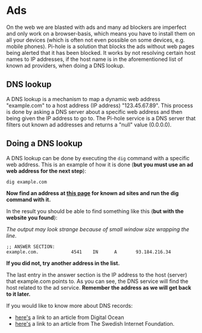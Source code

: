 # Ads

On the web we are blasted with ads and many ad blockers are imperfect and only work on a browser-basis, which means you have to install them on all your devices (which is often not even possible on some devices, e.g. mobile phones). Pi-hole is a solution that blocks the ads without web pages being alerted that it has been blocked. It works by not resolving certain host names to IP addresses, if the host name is in the aforementioned list of known ad providers, when doing a DNS lookup.

## DNS lookup

A DNS lookup is a mechanism to map a dynamic web address "example.com" to a host address (IP address) "123.45.67.89". This process is done by asking a DNS server about a specific web address and then being given the IP address to go to. The Pi-hole service is a DNS server that filters out known ad addresses and returns a "null" value (0.0.0.0).

## Doing a DNS lookup

A DNS lookup can be done by executing the `dig` command with a specific web address. This is an example of how it is done (**but you must use an ad web address for the next step**):

```
dig example.com
```

**Now find an address at [this page](https://v.firebog.net/hosts/static/w3kbl.txt) for known ad sites and run the dig command with it.**

In the result you should be able to find something like this (**but with the website you found**):

*The output may look strange because of small window size wrapping the line.*
```
;; ANSWER SECTION:
example.com.            4541    IN      A       93.184.216.34
```

**If you did not, try another address in the list.**

The last entry in the answer section is the IP address to the host (server) that example.com points to. As you can see, the DNS service will find the host related to the ad service. **Remember the address as we will get back to it later.**

If you would like to know more about DNS records:
- [here's](https://www.digitalocean.com/community/tutorials/an-introduction-to-dns-terminology-components-and-concepts) a link to an article from Digital Ocean
- [here's](https://internetstiftelsen.se/guide/introduktion-till-ip-internet-protocol/domain-name-system-dns/) a link to an article from The Swedish Internet Foundation.

